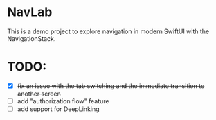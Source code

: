 # NavLab

This is a demo project to explore navigation in modern SwiftUI with the NavigationStack.

# TODO:
- [x] ~~fix an issue with the tab switching and the immediate transition to another screen~~
- [ ] add "authorization flow" feature
- [ ] add support for DeepLinking
